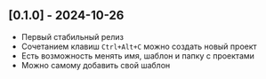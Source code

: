## [0.1.0] - 2024-10-26
- Первый стабильный релиз
- Сочетанием клавиш `Ctrl+Alt+C` можно создать новый проект
- Есть возможность менять имя, шаблон и папку с проектами
- Можно самому добавить свой шаблон